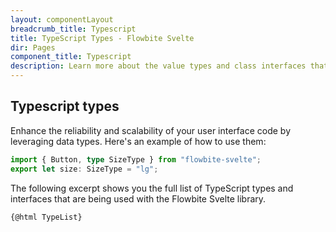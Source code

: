```yaml
---
layout: componentLayout
breadcrumb_title: Typescript
title: TypeScript Types - Flowbite Svelte
dir: Pages
component_title: Typescript
description: Learn more about the value types and class interfaces that you can use and extend with Flowbite coupled with Svelte by leveraging the features of TypeScript
---
```


## Typescript types

Enhance the reliability and scalability of your user interface code by leveraging data types. Here's an example of how to use them:

```typescript
import { Button, type SizeType } from "flowbite-svelte";
export let size: SizeType = "lg";
```

The following excerpt shows you the full list of TypeScript types and interfaces that are being used with the Flowbite Svelte library.

<script>
  import TypeList from '../../../lib/types.ts?raw';
</script>

<pre><code>{@html TypeList}</code></pre>
